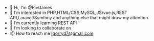 - 👋 Hi, I’m @RivGames
- 👀 I’m interested in PHP,HTML/CSS,MySQL,JS/vue.js,REST API,Laravel/Symfony and anything else that might draw my attention.
- 🌱 I’m currently learning REST API
- 💞️ I’m looking to collaborate on 
- 📫 How to reach me Igorryd7@gmail.com

<!---
RivGames/RivGames is a ✨ special ✨ repository because its `README.md` (this file) appears on your GitHub profile.
You can click the Preview link to take a look at your changes.
--->
